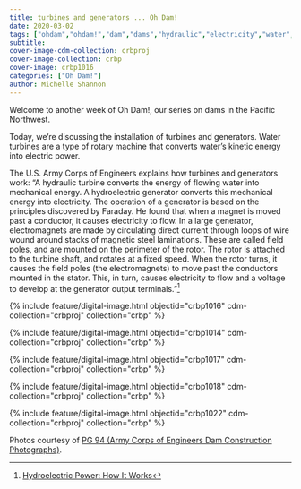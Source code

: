 ```yaml
---
title: turbines and generators ... Oh Dam!
date: 2020-03-02
tags: ["ohdam","ohdam!","dam","dams","hydraulic","electricity","water","irrigation","ColumbiaRiver","ColumbiaRiverBasin"]
subtitle: 
cover-image-cdm-collection: crbproj
cover-image-collection: crbp
cover-image: crbp1016
categories: ["Oh Dam!"]
author: Michelle Shannon
---
```


Welcome to another week of Oh Dam!, our series on
dams in the Pacific Northwest.

Today, we’re discussing the installation of turbines and
generators. Water turbines are a type of rotary machine that converts
water’s kinetic energy into electric power.

The U.S. Army Corps of Engineers explains how turbines
and generators work: “A hydraulic turbine converts the energy of flowing water
into mechanical energy. A hydroelectric generator converts this mechanical
energy into electricity. The operation of a generator is based on the
principles discovered by Faraday. He found that when a magnet is moved past a
conductor, it causes electricity to flow. In a large generator, electromagnets
are made by circulating direct current through loops of wire wound around
stacks of magnetic steel laminations. These are called field poles, and are
mounted on the perimeter of the rotor. The rotor is attached to the turbine
shaft, and rotates at a fixed speed. When the rotor turns, it causes the field
poles (the electromagnets) to move past the conductors mounted in the stator.
This, in turn, causes electricity to flow and a voltage to develop at the
generator output terminals.”[^1]

{% include feature/digital-image.html objectid="crbp1016" cdm-collection="crbproj" collection="crbp" %}

{% include feature/digital-image.html objectid="crbp1014" cdm-collection="crbproj" collection="crbp" %}

{% include feature/digital-image.html objectid="crbp1017" cdm-collection="crbproj" collection="crbp" %}

{% include feature/digital-image.html objectid="crbp1018" cdm-collection="crbproj" collection="crbp" %}

{% include feature/digital-image.html objectid="crbp1022" cdm-collection="crbproj" collection="crbp" %}

[^1]: [Hydroelectric Power: How It Works](https://www.usgs.gov/special-topic/water-science-school/science/hydroelectric-power-how-it-works?qt-science_center_objects=0#qt-science_center_objects)

Photos courtesy of [PG 94 (Army Corps of Engineers Dam Construction Photographs)](https://archiveswest.orbiscascade.org/ark:/80444/xv165618/op=fstyle.aspx?t=k&amp;q=).
